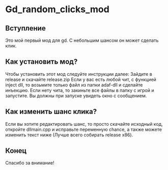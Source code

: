 # Gd_random_clicks_mod

## Вступление
Это мой первый мод для gd. С небольшим шансом он может сделать клик. 

## Как установить мод?
Чтобы установить этот мод следуйте инструкции далее:
    Зайдите в release и скачайте release.zip
    Если у вас есть любой чит, с функцией inject dll, то возьмите только файл из папки adaf-dll и сделайте инъекцию.
    Если нету чита, то закиньте все файлы в папку с игрой и запустите. Вы должны при запуске увидеть окно с сообщением.
## Как изменить шанс клика?
Если вы хотите редактировать шанс, то просто скачайте исходный код, откройте dllmain.cpp и исправьте переменную chance, а также можете изменить текст ниже (Лучше всего собирать release x86).

## Конец

Спасибо за внимание!

